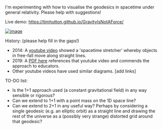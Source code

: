 I'm experimenting with how to visualise the geodesics in spacetime under general relativity. Please help with suggestions!

Live demo: https://timhutton.github.io/GravityIsNotAForce/

[![image](https://user-images.githubusercontent.com/647092/96323293-6b44e680-1014-11eb-8fe5-43f1568133ef.png)](https://timhutton.github.io/GravityIsNotAForce/)

History: (please help fill in the gaps!)
- 2014: A [youtube video](https://www.youtube.com/watch?v=jlTVIMOix3I) showed a 'spacetime stretcher' whereby objects in free-fall move along straight lines.
- 2019: A [PDF here](https://iopscience.iop.org/article/10.1088/1361-6552/ab08f5/pdf) references that youtube video and commends the approach to educators.
- Other youtube videos have used similar diagrams. [add links]

TO-DO list:
- Is the 1+1 approach used (a constant gravitational field) in any way sensible or rigorous?
- Can we extend to 1+1 with a point mass on the 1D space line?
- Can we extend to 2+1 in any useful way? Perhaps by considering a single geodesic (e.g. an elliptic orbit) as a straight line and drawing the rest of the universe as a (possibly very strange) distorted grid around that geodesic?
